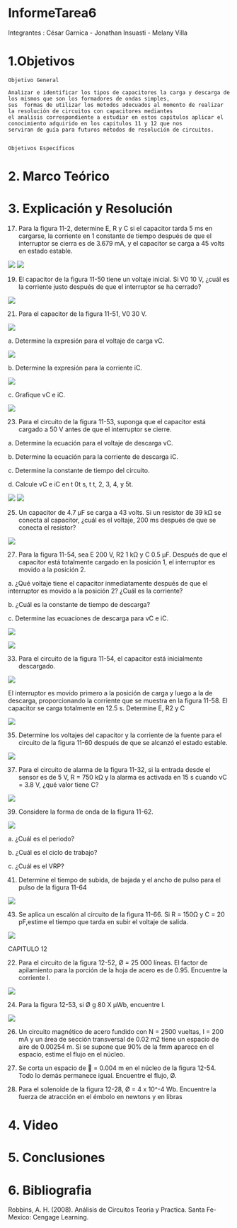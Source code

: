 # InformeTarea6

Integrantes : César Garnica - Jonathan Insuasti - Melany Villa 

# 1.Objetivos


    Objetivo General 

    Analizar e identificar los tipos de capacitores la carga y descarga de los mismos que son los formadores de ondas simples,
    sus  formas de utilizar los metodos adecuados al momento de realizar la resolución de circuitos con capacitores mediantes 
    el analisis correspondiente a estudiar en estos capitulos aplicar el conocimiento adquirido en los capitulos 11 y 12 que nos 
    serviran de guía para futuros métodos de resolución de circuitos.

  
    Objetivos Específicos
     



# 2. Marco Teórico



# 3. Explicación y Resolución

17. Para la figura 11-2, determine E, R y C si el capacitor tarda 5 ms en cargarse,
la corriente en 1 constante de tiempo después de que el interruptor se cierra es
de 3.679 mA, y el capacitor se carga a 45 volts en estado estable.
 
![](https://github.com/mjvilla1/ImagenesTarea6/blob/main/Ejercicio%2011.17.PNG) 
![](https://github.com/mjvilla1/ImagenesTarea6/blob/main/Ejercicio%2011.17.1.PNG)

19. El capacitor de la figura 11-50 tiene un voltaje inicial. Si V0  10 V, ¿cuál es
la corriente justo después de que el interruptor se ha cerrado?

![](https://github.com/mjvilla1/ImagenesTarea6/blob/main/Ejercicio%2011.19.PNG)

21. Para el capacitor de la figura 11-51, V0  30 V.

![](https://github.com/mjvilla1/ImagenesTarea6/blob/main/Ejercicio%2011.21.PNG)

a. Determine la expresión para el voltaje de carga vC.

![](https://github.com/mjvilla1/ImagenesTarea6/blob/main/Ejercicio%2011.21.1.PNG)

b. Determine la expresión para la corriente iC.

![](https://github.com/mjvilla1/ImagenesTarea6/blob/main/Ejercicio%2011.21.2.PNG)

c. Grafique vC e iC.

![](https://github.com/mjvilla1/ImagenesTarea6/blob/main/Ejercicio%2011.21.3.PNG)

23. Para el circuito de la figura 11-53, suponga que el capacitor está cargado a
50 V antes de que el interruptor se cierre.

a. Determine la ecuación para el voltaje de descarga vC.

b. Determine la ecuación para la corriente de descarga iC.

c. Determine la constante de tiempo del circuito.

d. Calcule vC e iC en t  0t s, t  t, 2, 3, 4, y 5t.

![](https://github.com/mjvilla1/ImagenesTarea6/blob/main/Ejercicio%2011.23.PNG)
![](https://github.com/mjvilla1/ImagenesTarea6/blob/main/Ejercicio%2011.23.1.PNG)

25. Un capacitor de 4.7 μF se carga a 43 volts. Si un resistor de 39 kΩ se
conecta al capacitor, ¿cuál es el voltaje, 200 ms después de que se conecta
el resistor?

![](https://github.com/mjvilla1/ImagenesTarea6/blob/main/Ejercicio%2011.25.PNG)

27. Para la figura 11-54, sea E  200 V, R2  1 kΩ y C  0.5 μF. Después de
que el capacitor está totalmente cargado en la posición 1, el interruptor es movido a la posición 2.

a. ¿Qué voltaje tiene el capacitor inmediatamente después de que el interruptor es movido a la posición 2? ¿Cuál es la corriente?

b. ¿Cuál es la constante de tiempo de descarga?

c. Determine las ecuaciones de descarga para vC e iC.

![](https://github.com/mjvilla1/ImagenesTarea6/blob/main/Ejercicio%2011.27.PNG)

![](https://github.com/mjvilla1/ImagenesTarea6/blob/main/Ejercicio%2011.27.1.PNG)

33. Para el circuito de la figura 11-54, el capacitor está inicialmente descargado.

![](https://github.com/mjvilla1/ImagenesTarea6/blob/main/11-54.jpeg)

El interruptor es movido primero a la posición de carga y luego a la de descarga, proporcionando la corriente que se muestra en la figura 11-58. El capacitor se carga totalmente en 12.5 s. Determine E, R2 y C

![](https://github.com/mjvilla1/ImagenesTarea6/blob/main/11-58.jpeg)

35. Determine los voltajes del capacitor y la corriente de la fuente para el circuito de la figura 11-60 después de que se alcanzó el estado estable. 

![](https://github.com/mjvilla1/ImagenesTarea6/blob/main/11-60.jpeg)

37. Para el circuito de alarma de la figura 11-32, si la entrada desde el sensor es de 5 V, R = 750 kΩ y la alarma es activada en 15 s cuando vC = 3.8 V, ¿qué
valor tiene C?

![](https://github.com/mjvilla1/ImagenesTarea6/blob/main/11-32.jpeg)

39. Considere la forma de onda de la figura 11-62.

![](https://github.com/mjvilla1/ImagenesTarea6/blob/main/11-62.jpeg)

a. ¿Cuál es el periodo?

b. ¿Cuál es el ciclo de trabajo?

c. ¿Cuál es el VRP?

41. Determine el tiempo de subida, de bajada y el ancho de pulso para el pulso de la figura 11-64

![](https://github.com/mjvilla1/ImagenesTarea6/blob/main/11-64.jpeg)

43. Se aplica un escalón al circuito de la figura 11-66. Si R = 150Ω y C = 20 pF,estime el tiempo que tarda en subir el voltaje de salida.

![](https://github.com/mjvilla1/ImagenesTarea6/blob/main/11-66.jpeg)

CAPITULO 12

22. Para el circuito de la figura 12-52, Ø = 25 000 líneas. El factor de apilamiento para la porción de la hoja de acero es de 0.95. Encuentre la corriente I. 

![](https://github.com/mjvilla1/ImagenesTarea6/blob/main/12-52.jpeg)

24. Para la figura 12-53, si Ø g  80 X μWb, encuentre I.

![](https://github.com/mjvilla1/ImagenesTarea6/blob/main/12-53.jpeg)

26. Un circuito magnético de acero fundido con N = 2500 vueltas, I = 200 mA y un área de sección transversal de 0.02 m2 tiene un espacio de aire de 0.00254 m. Si se supone que 90% de la fmm aparece en el espacio, estime el flujo en el núcleo.

28. Se corta un espacio de  = 0.004 m en el núcleo de la figura 12-54. Todo lo demás permanece igual. Encuentre el flujo, Ø.

30. Para el solenoide de la figura 12-28, Ø = 4 x 10^-4 Wb. Encuentre la fuerza de atracción en el émbolo en newtons y en libras

# 4. Video



# 5. Conclusiones


 

# 6. Bibliografia 

Robbins, A. H. (2008). Análisis de Circuitos Teoria y Practica. Santa Fe-Mexico: Cengage Learning.
